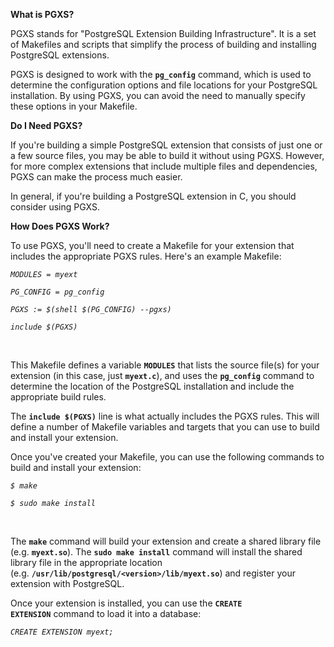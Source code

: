 <p><strong>What is PGXS?</strong></p>
<p>PGXS stands for "PostgreSQL Extension Building Infrastructure". It is a set of Makefiles and scripts that simplify the process of building and installing PostgreSQL extensions.</p>
<p>PGXS is designed to work with the&nbsp;<code><strong>pg_config</strong></code>&nbsp;command, which is used to determine the configuration options and file locations for your PostgreSQL installation. By using PGXS, you can avoid the need to manually specify these options in your Makefile.</p>
<p><strong>Do I Need PGXS?</strong></p>
<p>If you're building a simple PostgreSQL extension that consists of just one or a few source files, you may be able to build it without using PGXS. However, for more complex extensions that include multiple files and dependencies, PGXS can make the process much easier.</p>
<p>In general, if you're building a PostgreSQL extension in C, you should consider using PGXS.</p>
<p><strong>How Does PGXS Work? </strong></p>
<p>To use PGXS, you'll need to create a Makefile for your extension that includes the appropriate PGXS rules. Here's an example Makefile:</p>
<p><em><code>MODULES = myext</code></em></p>
<p><em><code>PG_CONFIG = pg_config</code></em></p>
<p><em><code>PGXS := $(shell $(PG_CONFIG) --pgxs)</code></em></p>
<p><em><code>include $(PGXS)</code></em></p>
<p>&nbsp;</p>

<p>This Makefile defines a variable&nbsp;<code><strong>MODULES</strong></code>&nbsp;that lists the source file(s) for your extension (in this case, just&nbsp;<code><strong>myext.c</strong></code>), and uses the&nbsp;<code><strong>pg_config</strong></code>&nbsp;command to determine the location of the PostgreSQL installation and include the appropriate build rules.</p>
<p>The&nbsp;<code><strong>include $(PGXS)</strong></code>&nbsp;line is what actually includes the PGXS rules. This will define a number of Makefile variables and targets that you can use to build and install your extension.</p>
<p>Once you've created your Makefile, you can use the following commands to build and install your extension:</p>
<p><em><code>$ make</code></em></p>
<p><em><code>$ sudo make install</code></em></p>
<p>&nbsp;</p>
<p>The&nbsp;<code><strong>make</strong></code>&nbsp;command will build your extension and create a shared library file (e.g.&nbsp;<code><strong>myext.so</strong></code>). The&nbsp;<code><strong>sudo make install</strong></code>&nbsp;command will install the shared library file in the appropriate location (e.g.&nbsp;<code><strong>/usr/lib/postgresql/&lt;version&gt;/lib/myext.so</strong></code>) and register your extension with PostgreSQL.</p>
<p>Once your extension is installed, you can use the&nbsp;<code><strong>CREATE EXTENSION</strong></code>&nbsp;command to load it into a database:</p>
<p><em><code>CREATE EXTENSION myext;</code></em></p>

